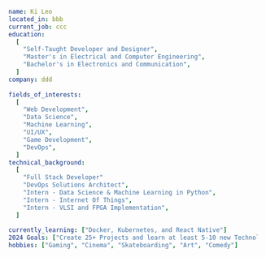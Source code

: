 ```yaml
  name: Ki Leo
  located_in: bbb
  current_job: ccc
  education:
    [
      "Self-Taught Developer and Designer",
      "Master's in Electrical and Computer Engineering",
      "Bachelor's in Electronics and Communication",
    ]
  company: ddd
  
  fields_of_interests:
    [
      "Web Development",
      "Data Science",
      "Machine Learning",
      "UI/UX",
      "Game Development",
      "DevOps",
    ]
  technical_background:
    [
      "Full Stack Developer"
      "DevOps Solutions Architect",
      "Intern - Data Science & Machine Learning in Python",
      "Intern - Internet Of Things",
      "Intern - VLSI and FPGA Implementation",
    ]
    
  currently_learning: ["Docker, Kubernetes, and React Native"]
  2024 Goals: ["Create 25+ Projects and learn at least 5-10 new Technologies."]
  hobbies: ["Gaming", "Cinema", "Skateboarding", "Art", "Comedy"]
```

<!--
**kileo123/kileo123** is a ✨ _special_ ✨ repository because its `README.md` (this file) appears on your GitHub profile.

Here are some ideas to get you started:

- 🔭 I’m currently working on ...
- 🌱 I’m currently learning ...
- 👯 I’m looking to collaborate on ...
- 🤔 I’m looking for help with ...
- 💬 Ask me about ...
- 📫 How to reach me: ...
- 😄 Pronouns: ...
- ⚡ Fun fact: ...
-->
